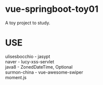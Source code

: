 # vue-springboot-toy01
A toy project to study.

# USE
ulisesbocchio - jasypt <br>
naver - lucy-xss-servlet <br>
java8 - ZonedDateTime, Optional <br>
surmon-china - vue-awesome-swiper <br>
moment.js
